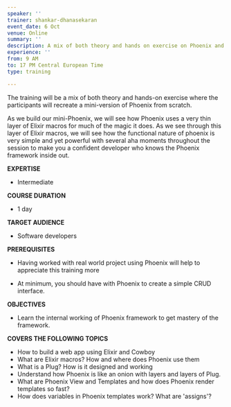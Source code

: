 ```yaml
---
speaker: ''
trainer: shankar-dhanasekaran
event_date: 6 Oct
venue: Online
summary: ''
description: A mix of both theory and hands on exercise on Phoenix and Ecto libraries.
experience: ''
from: 9 AM
to: 17 PM Central European Time
type: training

---
```

The training will be a mix of both theory and hands-on exercise where the participants will recreate a mini-version of Phoenix from scratch.

As we build our mini-Phoenix, we will see how Phoenix uses a very thin layer of Elixir macros for much of the magic it does. As we see through this layer of Elixir macros, we will see how the functional nature of phoenix is very simple and yet powerful with several aha moments throughout the session to make you a confident developer who knows the Phoenix framework inside out.

**EXPERTISE**

* Intermediate

**COURSE DURATION**

* 1 day

**TARGET AUDIENCE**

* Software developers

**PREREQUISITES**

* Having worked with real world project using Phoenix will help to appreciate this training more


* At minimum, you should have with Phoenix to create a simple CRUD interface.

**OBJECTIVES**

* Learn the internal working of Phoenix framework to get mastery of the framework.

**COVERS THE FOLLOWING TOPICS**

* How to build a web app using Elixir and Cowboy
* What are Elixir macros? How  and where does Phoenix use them
* What is a Plug? How is it designed and working
* Understand how Phoenix is like an onion with layers and layers of Plug.
* What are Phoenix View and Templates and how does Phoenix render templates so fast?
* How does variables in Phoenix templates work? What are 'assigns'?